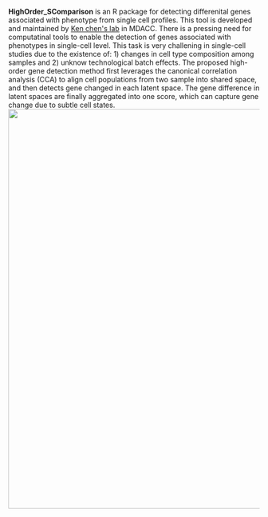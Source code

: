 **HighOrder_SComparison** is an R package for detecting differenital genes associated with phenotype from single cell profiles. This tool is developed and maintained by [Ken chen's lab](https://www.mdanderson.org/research/departments-labs-institutes/labs/ken-chen-laboratory.html) in MDACC. There is a pressing need for computatinal tools to enable the detection of genes associated with phenotypes in single-cell level. This task is very challening in single-cell studies due to the existence of: 1) changes in cell type composition among samples and 2) unknow technological batch effects. The proposed high-order gene detection method first leverages the canonical correlation analysis (CCA) to align cell populations from two sample into shared space, and then detects gene changed in each latent space. The gene difference in latent spaces are finally aggregated into one score, which can capture gene change due to subtle cell states.
<image src="./doc/image/logo.png" width="800"> 
